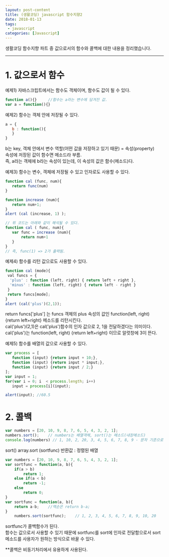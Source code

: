 ```yaml
---
layout: post-content
title: (생활코딩) javascript 함수지향2
date: 2018-01-13
tags:
 - javascript
categories: [Javascript]
---
```


생활코딩 함수지향 파트 중 값으로서의 함수와 콜백에 대한 내용을 정리했습니다.

---

# 1. 값으로서 함수

예제1) 자바스크립트에서는 함수도 객체이며, 함수도 값이 될 수 있다. 
```javascript
function a(){}     //함수는 a라는 변수에 담겨진 값.
var a = function(){}
 ```


예제2) 함수는 객체 안에 저장될 수 있다.    
 ```javascript
a = {
    b : function(){
    }
}
```
b는 key, 객체 안에서 변수 역할(어떤 값을 저장하고 있기 때문) = 속성(property)    
속성에 저장된 값이 함수면 메소드라 부름.    
즉, a라는 객체에 b라는 속성이 있는데, 이 속성의 값은 함수(메소드)다.


예제3) 함수는 변수, 객체에 저장될 수 있고 인자로도 사용할 수 있다.
 ```javascript
function cal (func, num){
    return func(num)
}
 
function increase (num){
    return num+1;
}
alert (cal (increase, 1) );
 
// 위 코드는 아래와 같이 해석될 수 있다.
function cal ( func, num){
    var func = increase (num){
        return num+1
    }
}
// 즉, func(1) => 2가 출력됨.
```


예제4) 함수를 리턴 값으로도 사용할 수 있다.
 ```javascript
 function cal (mode){
  val funcs = {
   'plus' : function (left, right) { return left + right },
   'minus' : function (left, right) { return left - right }
  }
  return funcs[mode];
}
alert (cal('plus')(2,1));
 ```
return funcs['plus'] 는 funcs 객체의 plus 속성의 값인 function(left, right) {return left+right} 메소드를 리턴시킨다.    
cal('plus')(2,1)은 cal('plus')함수의 인자 값으로 2, 1을 전달하겠다는 의미이다.   
cal('plus')는 function(left, right) {return left+right} 이므로 알럿창에 3이 뜬다.


예제5) 함수를 배열의 값으로 사용할 수 있다.
 ```javascript
 var process = [
    function (input) {return input + 10;},
    function (input) {return input * input;},
    function (input) {return input / 2;}
];
var input = 1;
for(var i = 0; i  < process.length; i++)
    input = process[i](input);
 
alert(input); //60.5
```

# 2. 콜백
```javascript
var numbers = [20, 10, 9, 8, 7, 6, 5, 4, 3, 2, 1];
numbers.sort();    // numbers는 배열객체, sort()는 메소드(내장메소드)
console.log(numbers) // 1, 10, 2, 20, 3, 4, 5, 6, 7, 8, 9 - 문자 기준으로 정렬한 듯.
```
<span class="clr-grey">
sort()    
array.sort (sortfunc)    
반환값 : 정렬된 배열
</span>


```javascript
var numbers = [20, 10, 9, 8, 7, 6, 5, 4, 3, 2, 1];
var sortfunc = function(a, b){
    if(a > b)
        return 1;
    else if(a < b)
        return -1;
    else
        return 0;
}
var sortfunc = function(a, b){
    return a-b;    //역순은 return b-a;
}   
    numbers.sort(sortfunc);    // 1, 2, 3, 4, 5, 6, 7, 8, 9, 10, 20
```
sortfunc가 콜백함수가 된다.    
함수는 값으로서 사용할 수 있기 때문에 sortfunc를 sort에 인자로 전달함으로서 sort 메소드를 사용자가 원하는 방식으로 바꿀 수 있다. 

<span class="clr-note">**콜백은 비동기처리에서 유용하게 사용된다.</span>